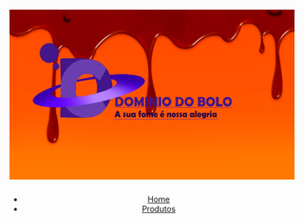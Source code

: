 <!DOCTYPE html>
<html>
  
  <head>
    <meta charset="UTF-8">
    <title>Domínio do Bolo</title>
   <link  rel="stylesheet" href="dominio.css">
  </head>

  <header>
    <div class="caixa">
      <h1><img width="600px" height="300px" src="logo.jpeg"></h1>
           <nav>
            <ul>
              <li><a href="DominioDoBolo.html">Home</a></li>
              <li><a href="Produtos.html">Produtos</a></li>
            </ul>
          </nav>
        </div>
  </header>
